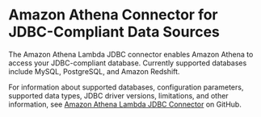 # Amazon Athena Connector for JDBC\-Compliant Data Sources<a name="athena-prebuilt-data-connectors-jdbc"></a>

The Amazon Athena Lambda JDBC connector enables Amazon Athena to access your JDBC\-compliant database\. Currently supported databases include MySQL, PostgreSQL, and Amazon Redshift\.

For information about supported databases, configuration parameters, supported data types, JDBC driver versions, limitations, and other information, see [Amazon Athena Lambda JDBC Connector](https://github.com/awslabs/aws-athena-query-federation/tree/master/athena-jdbc) on GitHub\.